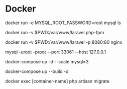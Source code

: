 # Docker

docker run -e MYSQL_ROOT_PASSWORD=root mysql ls

docker run -v $PWD:/var/www/laravel php-fpm

docker run -v $PWD:/var/www/laravel -p 8080:80 nginx

mysql -uroot -proot --port 33061 --host 127.0.0.1

docker-compose up -d --scale mysql=3

docker-compose up --build -d

docker exec [container-name] php artisan migrate
